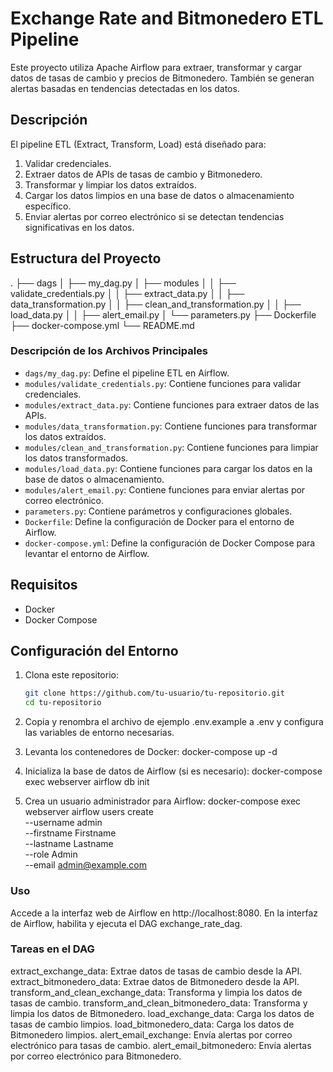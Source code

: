 # Exchange Rate and Bitmonedero ETL Pipeline

Este proyecto utiliza Apache Airflow para extraer, transformar y cargar datos de tasas de cambio y precios de Bitmonedero. También se generan alertas basadas en tendencias detectadas en los datos.

## Descripción

El pipeline ETL (Extract, Transform, Load) está diseñado para:
1. Validar credenciales.
2. Extraer datos de APIs de tasas de cambio y Bitmonedero.
3. Transformar y limpiar los datos extraídos.
4. Cargar los datos limpios en una base de datos o almacenamiento específico.
5. Enviar alertas por correo electrónico si se detectan tendencias significativas en los datos.

## Estructura del Proyecto
.
├── dags
│ ├── my_dag.py
│ ├── modules
│ │ ├── validate_credentials.py
│ │ ├── extract_data.py
│ │ ├── data_transformation.py
│ │ ├── clean_and_transformation.py
│ │ ├── load_data.py
│ │ ├── alert_email.py
│ └── parameters.py
├── Dockerfile
├── docker-compose.yml
└── README.md


### Descripción de los Archivos Principales

- `dags/my_dag.py`: Define el pipeline ETL en Airflow.
- `modules/validate_credentials.py`: Contiene funciones para validar credenciales.
- `modules/extract_data.py`: Contiene funciones para extraer datos de las APIs.
- `modules/data_transformation.py`: Contiene funciones para transformar los datos extraídos.
- `modules/clean_and_transformation.py`: Contiene funciones para limpiar los datos transformados.
- `modules/load_data.py`: Contiene funciones para cargar los datos en la base de datos o almacenamiento.
- `modules/alert_email.py`: Contiene funciones para enviar alertas por correo electrónico.
- `parameters.py`: Contiene parámetros y configuraciones globales.
- `Dockerfile`: Define la configuración de Docker para el entorno de Airflow.
- `docker-compose.yml`: Define la configuración de Docker Compose para levantar el entorno de Airflow.

## Requisitos

- Docker
- Docker Compose

## Configuración del Entorno

1. Clona este repositorio:

   ```sh
   git clone https://github.com/tu-usuario/tu-repositorio.git
   cd tu-repositorio
2. Copia y renombra el archivo de ejemplo .env.example a .env y configura las variables de entorno necesarias.

3. Levanta los contenedores de Docker:
   docker-compose up -d
4. Inicializa la base de datos de Airflow (si es necesario):
   docker-compose exec webserver airflow db init
5. Crea un usuario administrador para Airflow:
   docker-compose exec webserver airflow users create \
    --username admin \
    --firstname Firstname \
    --lastname Lastname \
    --role Admin \
    --email admin@example.com
   
### Uso
Accede a la interfaz web de Airflow en http://localhost:8080.
En la interfaz de Airflow, habilita y ejecuta el DAG exchange_rate_dag.

### Tareas en el DAG
extract_exchange_data: Extrae datos de tasas de cambio desde la API.
extract_bitmonedero_data: Extrae datos de Bitmonedero desde la API.
transform_and_clean_exchange_data: Transforma y limpia los datos de tasas de cambio.
transform_and_clean_bitmonedero_data: Transforma y limpia los datos de Bitmonedero.
load_exchange_data: Carga los datos de tasas de cambio limpios.
load_bitmonedero_data: Carga los datos de Bitmonedero limpios.
alert_email_exchange: Envía alertas por correo electrónico para tasas de cambio.
alert_email_bitmonedero: Envía alertas por correo electrónico para Bitmonedero.
